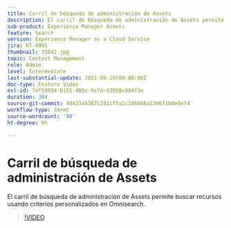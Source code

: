 ```yaml
---
title: Carril de búsqueda de administración de Assets
description: El carril de búsqueda de administración de Assets permite buscar recursos usando criterios personalizados en Omnisearch.
sub-product: Experience Manager Assets
feature: Search
version: Experience Manager as a Cloud Service
jira: KT-4995
thumbnail: 35842.jpg
topic: Content Management
role: Admin
level: Intermediate
last-substantial-update: 2021-09-20T00:00:00Z
doc-type: Feature Video
exl-id: 7ef59804-b151-486c-9c7d-43058c004f3e
duration: 304
source-git-commit: 48433a5367c281cf5a1c106b08a1306f1b0e8ef4
workflow-type: tm+mt
source-wordcount: '40'
ht-degree: 0%

---
```


# Carril de búsqueda de administración de Assets

El carril de búsqueda de administración de Assets permite buscar recursos usando criterios personalizados en Omnisearch.

>[!VIDEO](https://video.tv.adobe.com/v/35842?quality=12&learn=on)
